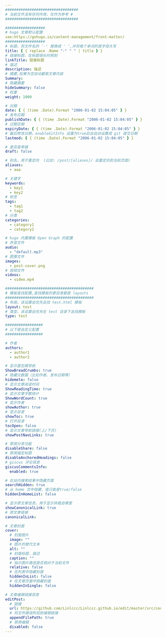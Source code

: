 ```yaml
---
#################################
# 当前文件没有任何作用，仅作为参考 #
#################################

##################
# hugo 文章默认配置
see:https://gohugo.io/content-management/front-matter/
##################
# 标题，将文件名的 '-' 替换成 ' ',并将每个单词的首字母大写
title: { { replace .Name "-" " " | title } }
# 链接标题，在标题很长时用到
linkTitle: 链接标题
# 描述
description: 描述
# 摘要,如果为空自动截取文章内容
Summary:
# 隐藏摘要
hideSummary: false
# 权重
weight: 1000

# 日期
date: { { (time .Date).Format "2006-01-02 15:04:05" } }
# 发布日期
publishDate: { { (time .Date).Format "2006-01-02 15:04:05" } }
# 过期日期
expiryDate: { { (time .Date).Format "2006-01-02 15:04:05" } }
# 最后修改日期，enableGitInfo 设置为true后会自动设置成 git 提交日期
lastmod: { { (time .Date).Format "2006-01-02 15:04:05" } }

# 是否是草稿
draft: false

# 别名，用于重定向  (比如: /post/[aliases]/ 会重定向到当前页面)
aliases:
  - aaa

# 关键字
keywords:
  - key1
  - key2
# 标签
tags:
  - tag1
  - tag2
# 分类
categories:
  - category1
  - category2

# hugo 内置模板 Open Graph 的配置
# 声音文件
audio:
  - "default.mp3"
# 图像文件
images:
  - post-cover.png
# 视频文件
videos:
  - video.mp4

########################################
# 模板查找配置,查找模板的更目录都是 layouts
########################################
# 布局，该设置会优先去找 test.html 模板
layout: test
# 类型，该设置会优先在 test 目录下去找模板
type: test

#################
# 以下是自定义配置
#################

# 作者
authors:
  - author1
  - author2

# 显示面包屑导航
ShowBreadCrumbs: true
# 隐藏元数据（比如作者、发布日期等）
hidemeta: false
# 显示文章阅读时间
ShowReadingTime: true
# 显示文章字数统计
ShowWordCount: true
# 显示作者
showAuthor: true
# 显示目录
showToc: true
# 打开目录
tocOpen: false
# 显示文章导航链接(上/下页)
showPostNavLinks: true

# 禁用分享功能
disableShare: false
# 禁用锚定标题
disableAnchoredHeadings: false
# giscus 评论信息
giscusCommentsInfo:
  enabled: true

# 在站内搜索结果中隐藏页面
searchHidden: true
# 从 home 页中隐藏，值只能是true/false
hiddenInHomeList: false

# 显示原文章信息，用于显示转载自哪里
showCanonicalLink: true
# 原文章链接
canonicalLink:

# 文章封面
cover:
  # 封面图片
  image: ""
  # 图片的替代文本
  alt: ""
  # 封面标题，描述
  caption: ""
  # 指示图片路径是否相对于当前文件
  relative: false
  # 在列表中隐藏封面
  hiddenInList: false
  # 在文章页面中隐藏封面
  hiddenInSingle: false

# 文章编辑链接信息
editPost:
  # 链接
  url: https://github.com/Linlccc/Linlccc.github.io/edit/master/src/content
  # 将文件路径附加到编辑链接
  appendFilePath: true
  # 禁用编辑
  disabled: false
---
```

